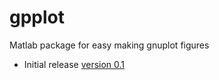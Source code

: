 # gpplot
Matlab package for easy making gnuplot figures

- Initial release [version 0.1](https://github.com/BoJakobsen/gpplot/releases/tag/v0.1)

